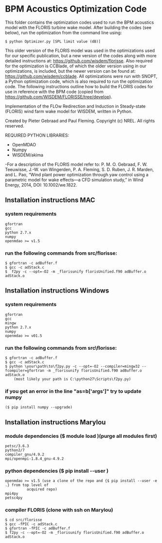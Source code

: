 # BPM Acoustics Optimization Code

This folder contains the optimization codes used to run the BPM acoustics model with the FLORIS turbine wake model. After building the codes (see below), run the optimization from the command line using:

    $ python Optimizer.py [SPL limit value (dB)]

This older version of the FLORIS model was used in the optimizations used for our specific publication, but a new version of the codes along with more detailed instructions at: https://github.com/wisdem/florisse. Also required for the optimization is CCBlade, of which the older version using in our optimizations, is included, but the newer version can be found at: https://github.com/wisdem/ccblade. All optimizations were run with SNOPT, a Python optimization code, which is also required to run the optimization code. The following instructions outline how to build the FLORIS codes for use in reference with the BPM code (copied from https://github.com/WISDEM/FLORISSE/tree/develop).

Implementation of the FLOw Redirection and Induction in Steady-state (FLORIS) wind farm wake model for WISDEM, written in Python.

Created by Pieter Gebraad and Paul Fleming. Copyright (c) NREL. All rights reserved.

REQUIRED PYTHON LIBRARIES:
- OpenMDAO
- Numpy
- WISDEM/akima

-For a description of the FLORIS model refer to: P. M. O. Gebraad, F. W. Teeuwisse, J.-W. van Wingerden, P. A. Fleming, S. D. Ruben, J. R. Marden, and L. Pao, “Wind plant power optimization through yaw control using a parametric model for wake effects—a CFD simulation study,” in Wind Energy, 2014, DOI: 10.1002/we.1822.

## Installation instructions MAC  
### system requirements  
    gfortran  
    gcc  
    python 2.7.x  
    numpy  
    openmdao >= v1.5  
### run the following commands from src/florisse:  
    $ gfortran -c adBuffer.f  
    $ gcc -c adStack.c  
    $  f2py -c --opt=-O2 -m _florisunify florisUnified.f90 adBuffer.o adStack.o  


## Installation instructions Windows  
### system requirements  
    gfortran  
    gcc  
    mingw  
    python 2.7.x  
    numpy  
    openmdao >= v01.5
### run the following commands from src\florisse:  
    $ gfortran -c adBuffer.f  
    $ gcc -c adStack.c  
    $ python \your\path\to\f2py.py -c --opt=-O2 --compiler=mingw32 --fcompiler=gfortran -m _florisunify florisUnified.f90 adBuffer.o adStack.o  
        (most likely your path is C:\python27\Scripts\f2py.py)  
### if you get an error in the line "as=b['args']" try to update numpy
    ($ pip install numpy --upgrade)  


## Installation instructions Marylou  
### module dependencies ($ module load <module name>)(purge all modules first)  
    petsc/3.6.3  
    python2/7  
    compiler_gnu/4.9.2  
    mpi/openmpi-1.8.4_gnu-4.9.2  
### python dependencies ($ pip install --user <package name>)  
    openmdao >= v1.5 (use a clone of the repo and {$ pip install --user -e .} from top level of
              acquired repo)  
    mpi4py  
    petsc4py      
### compiler FLORIS (clone with ssh on Marylou)  
    $ cd src/florisse  
    $ gcc -fPIC -c adStack.c  
    $ gfortran -fPIC -c adBuffer.f  
    $ f2py -c --opt=-O2 -m _florisunify florisUnified.f90 adBuffer.o adStack.o   
